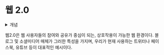 # 웹 2.0

<details>

<summary>개념</summary>



</details>

웹2.0은 웹 사용자들의 참여와 공유가 중심이 되는, 상호작용이 가능한 웹 환경이다. 블로그 및 소셜미디어 매체가 그러한 특성을 가지며, 우리가 현재 사용하는 트위터나 페이스북, 유튜브 등이 대표적인 예시이다.
